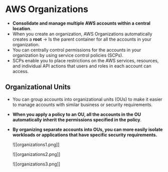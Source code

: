 # AWS Organizations
- **Consolidate and manage multiple AWS accounts within a central location**.
- When you create an organization, AWS Organizations automatically creates a **root** -> Is the parent container for all the accounts in your organization.
- You can centrally control permissions for the accounts in your organization by using service control policies (SCPs).
- SCPs enable you to place restrictions on the AWS services, resources, and individual API actions that users and roles in each account can access.

## Organizational Units
- You can group accounts into organizational units (OUs) to make it easier to manage accounts with similar business or security requirements. 
- **When you apply a policy to an OU, all the accounts in the OU automatically inherit the permissions specified in the policy**.
- **By organizing separate accounts into OUs, you can more easily isolate workloads or applications that have specific security requirements.**

	![[organizations1.png]]

	![[organizations2.png]]

	![[organizations3.png]]
